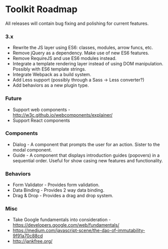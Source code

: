 # Toolkit Roadmap #

All releases will contain bug fixing and polishing for current features.

### 3.x ###
* Rewrite the JS layer using ES6: classes, modules, arrow funcs, etc.
* Remove jQuery as a dependency. Make use of new ES6 features.
* Remove RequireJS and use ES6 modules instead.
* Integrate a template rendering layer instead of using DOM manipulation. Possibly with ES6 template strings.
* Integrate Webpack as a build system.
* Add Less support (possibly through a Sass -> Less converter?)
* Add behaviors as a new plugin type.

### Future ###
* Support web components - http://w3c.github.io/webcomponents/explainer/
* Support React components

### Components ###
* Dialog - A component that prompts the user for an action. Sister to the modal component.
* Guide - A component that displays introduction guides (popovers) in a sequential order. Useful for show casing new features and functionality.

### Behaviors ###
* Form Validator - Provides form validation.
* Data Binding - Provides 2 way data binding.
* Drag & Drop - Provides a drag and drop system.

### Misc ###
* Take Google fundamentals into consideration - https://developers.google.com/web/fundamentals/
* https://medium.com/javascript-scene/the-dao-of-immutability-9f91a70c88cd
* http://jankfree.org/
